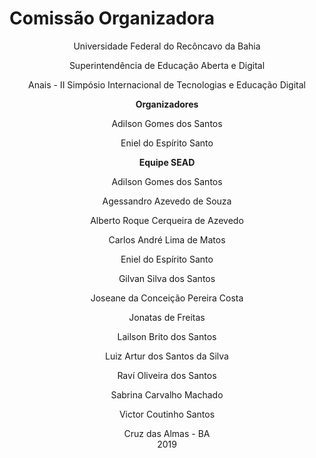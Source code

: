 
# **Comissão Organizadora** 

<style>

.card {
  box-shadow: 0 4px 8px 0 rgba(0,0,0,0.2);
  transition: 0.3s;
  width: 40%;
  border-radius: 5px;
}

.card:hover {
  box-shadow: 0 8px 16px 0 rgba(0,0,0,0.2);
}

img {
  border-radius: 5px 5px 0 0;
}

.container {
  padding: 2px 16px;
}

.button {
  border-radius: 4px;
  background-color: #1E90FF;
  border: none;
  color: #FFFFFF;
  text-align: center;
  font-size: 22px;
  padding: 10px;
  width: 120px;
  transition: all 0.5s;
  cursor: pointer;
  margin: 0px;
}

.button span {
  cursor: pointer;
  position: 100%;
  transition: 0.5s;
}

.button span:after {
  content: '\00bb';
  position: 100%;
  opacity: 0;
  top: 0;
  right: 0px;
  transition: 0.5s;
}

.button:hover span {
  padding-right: 0px;
}

.button:hover span:after {
  opacity: 1;
  right: 0;
}


</style>
<center> 


<p>Universidade Federal do Recôncavo da Bahia</p>
<p>Superintendência de Educação Aberta e Digital</p>
<p>Anais - II Simpósio Internacional de Tecnologias e
Educação Digital</p>

<p><strong>Organizadores</strong></p>
<p>Adilson Gomes dos Santos</p>
<p>Eniel do Espírito Santo</p>

<p><strong>Equipe SEAD</strong></p>
<p>Adilson Gomes dos Santos</p>
<p>Agessandro Azevedo de Souza</p>
<p>Alberto Roque Cerqueira de Azevedo</p>
<p>Carlos André Lima de Matos</p>
<p>Eniel do Espírito Santo</p>
<p>Gilvan Silva dos Santos</p>
<p>Joseane da Conceição Pereira Costa</p>
<p>Jonatas de Freitas</p>
<p>Lailson Brito dos Santos</p>
<p>Luiz Artur dos Santos da Silva</p>
<p>Raví Oliveira dos Santos</p>
<p>Sabrina Carvalho Machado</p>
<p>Victor Coutinho Santos</p>


</center> 



<center>Cruz das Almas - BA </center>
<center>2019 </center>

